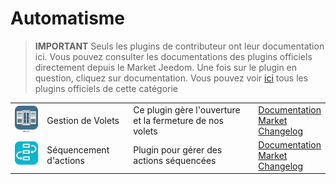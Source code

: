 
# Automatisme


>**IMPORTANT**
>Seuls les plugins de contributeur ont leur documentation ici. Vous pouvez consulter les documentations des plugins officiels directement depuis le Market Jeedom. Une fois sur le plugin en question, cliquez sur documentation.
>Vous pouvez voir [ici](https://market.jeedom.com/index.php?v=d&p=market&type=plugin&categorie=automatisation) tous les plugins officiels de cette catégorie


| | | | |
|--- | --- | --- | ---|
|<img src="Volets/Volets_icon.png" class="pluginLogo" width="100" />|Gestion de Volets|Ce plugin gère l'ouverture et la fermeture de nos volets|[Documentation](https://mika-nt28.github.io/Documentations/Volets/fr_FR/)<br/>[Market](https://market.jeedom.com/index.php?v=d&p=market_display&id=2612)<br/>[Changelog](https://mika-nt28.github.io/Documentations/Volets/fr_FR/changelog)|
|<img src="sequencing/sequencing_icon.png" class="pluginLogo" width="100" />|Séquencement d'actions|Plugin pour gérer des actions séquencées|[Documentation](https://agp42.github.io/sequencing/fr_FR/)<br/>[Market](https://market.jeedom.com/index.php?v=d&p=market_display&id=3982)<br/>[Changelog](https://agp42.github.io/sequencing/fr_FR/changelog)|

